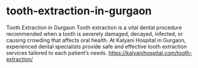 # tooth-extraction-in-gurgaon
Tooth Extraction in Gurgaon Tooth extraction is a vital dental procedure recommended when a tooth is severely damaged, decayed, infected, or causing crowding that affects oral health. At Kalyani Hospital in Gurgaon, experienced dental specialists provide safe and effective tooth extraction services tailored to each patient’s needs. 
https://kalyanihospital.com/tooth-extraction/
